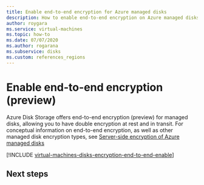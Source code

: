 ```yaml
---
title: Enable end-to-end encryption for Azure managed disks
description: How to enable end-to-end encryption on Azure managed disks.
author: roygara
ms.service: virtual-machines
ms.topic: how-to
ms.date: 07/07/2020
ms.author: rogarana
ms.subservice: disks
ms.custom: references_regions
---
```


# Enable end-to-end encryption (preview)

Azure Disk Storage offers end-to-end encryption (preview) for managed disks, allowing you to have double encryption at rest and in transit. For conceptual information on end-to-end encryption, as well as other managed disk encryption types, see [Server-side encryption of Azure managed disks](disk-encryption.md#end-to-end-encryption)

[!INCLUDE [virtual-machines-disks-encryption-end-to-end-enable](../../includes/virtual-machines-disks-encryption-end-to-end-enable.md)]

## Next steps

